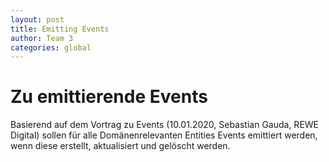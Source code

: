 ```yaml
---
layout: post
title: Emitting Events
author: Team 3
categories: global
---
```


# Zu emittierende Events

Basierend auf dem Vortrag zu Events (10.01.2020, Sebastian Gauda, REWE Digital) sollen für alle Domänenrelevanten Entities Events emittiert werden, wenn diese erstellt, aktualisiert und gelöscht werden.
